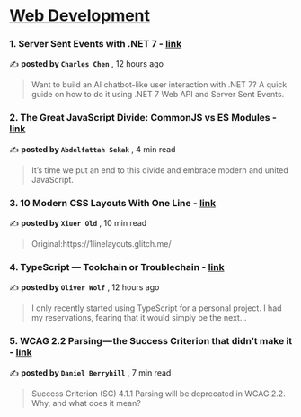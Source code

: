
<h1><a href=https://medium.com/tag/web-development/recommended target="_blank" rel="noopener noreferrer">Web Development</a></h1>
<h3>1. Server Sent Events with .NET 7 - <a href=https://medium.com/dev-genius/server-sent-events-with-net-7-4f06499a7762?source=tag_recommended_feed---------0-84----------web_development----------6c3af6e7_f322_4c05_b53b_7377d18e16d5------- target="_blank" rel="noopener noreferrer">link</a></h3>

✍️ **posted by `Charles Chen`** <date> , 12 hours ago</date>

<blockquote>Want to build an AI chatbot-like user interaction with .NET 7? A quick guide on how to do it using .NET 7 Web API and Server Sent Events.</blockquote>

<h3>2. The Great JavaScript Divide: CommonJS vs ES Modules - <a href=https://medium.com/javascript-in-plain-english/the-great-javascript-divide-commonjs-vs-es-modules-6a6e0aa91286?source=tag_recommended_feed---------1-107----------web_development----------6c3af6e7_f322_4c05_b53b_7377d18e16d5------- target="_blank" rel="noopener noreferrer">link</a></h3>

✍️ **posted by `Abdelfattah Sekak`** <date> , 4 min read</date>

<blockquote>It’s time we put an end to this divide and embrace modern and united JavaScript.</blockquote>

<h3>3. 10 Modern CSS Layouts With One Line - <a href=https://medium.com/javascript-in-plain-english/10-modern-css-layouts-with-one-line-a059846c2140?source=tag_recommended_feed---------2-85----------web_development----------6c3af6e7_f322_4c05_b53b_7377d18e16d5------- target="_blank" rel="noopener noreferrer">link</a></h3>

✍️ **posted by `Xiuer Old`** <date> , 10 min read</date>

<blockquote>Original:https://1linelayouts.glitch.me/</blockquote>

<h3>4. TypeScript — Toolchain or Troublechain - <a href=https://medium.com/@wolfoliver/my-journey-with-typescript-3baf50b0473d?source=tag_recommended_feed---------3-84----------web_development----------6c3af6e7_f322_4c05_b53b_7377d18e16d5------- target="_blank" rel="noopener noreferrer">link</a></h3>

✍️ **posted by `Oliver Wolf`** <date> , 12 hours ago</date>

<blockquote>I only recently started using TypeScript for a personal project. I had my reservations, fearing that it would simply be the next…</blockquote>

<h3>5. WCAG 2.2 Parsing — the Success Criterion that didn’t make it - <a href=https://medium.com/user-experience-design-1/wcag-2-2-parsing-the-success-criterion-that-didnt-make-it-ab8d4904328e?source=tag_recommended_feed---------4-107----------web_development----------6c3af6e7_f322_4c05_b53b_7377d18e16d5------- target="_blank" rel="noopener noreferrer">link</a></h3>

✍️ **posted by `Daniel Berryhill`** <date> , 7 min read</date>

<blockquote>Success Criterion (SC) 4.1.1 Parsing will be deprecated in WCAG 2.2. Why, and what does it mean?</blockquote>

